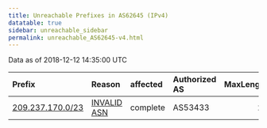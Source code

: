 ```yaml
---
title: Unreachable Prefixes in AS62645 (IPv4)
datatable: true
sidebar: unreachable_sidebar
permalink: unreachable_AS62645-v4.html
---
```


Data as of 2018-12-12 14:35:00 UTC


<div class="datatable-begin"></div>

| Prefix                                                     | Reason                                                                                                  | affected   | Authorized AS   |   MaxLength | Anchor                           |   unreachable /24s |
|:-----------------------------------------------------------|:--------------------------------------------------------------------------------------------------------|:-----------|:----------------|------------:|:---------------------------------|-------------------:|
| [209.237.170.0/23](https://stat.ripe.net/209.237.170.0/23) | [INVALID ASN](https://rpki-validator.ripe.net/announcement-preview?asn=AS62645&prefix=209.237.170.0/23) | complete   | AS53433         |          24 | [ARIN](unreachable_ARIN-v4.html) |                  2 |

<div class="datatable-end"></div>